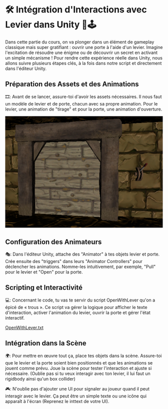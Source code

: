 # 🛠️ Intégration d'Interactions avec Levier dans Unity 🚪🕹️

Dans cette partie du cours, on va plonger dans un élément de gameplay classique mais super gratifiant : ouvrir une porte à l'aide d'un levier. Imagine l'excitation de résoudre une énigme ou de découvrir un secret en activant un simple mécanisme ! Pour rendre cette expérience réelle dans Unity, nous allons suivre plusieurs étapes clés, à la fois dans notre script et directement dans l'éditeur Unity. 

## Préparation des Assets et des Animations
 🎞️: Avant de se lancer, assure-toi d'avoir les assets nécessaires. Il nous faut un modèle de levier et de porte, chacun avec sa propre animation. Pour le levier, une animation de "tirage" et pour la porte, une animation d'ouverture.

 ![DoorWithLever](Images/DoorWithLever.png)

## Configuration des Animateurs
 🎭: Dans l'éditeur Unity, attache des "Animator" à tes objets levier et porte. Crée ensuite des "triggers" dans leurs "Animator Controllers" pour déclencher les animations. Nomme-les intuitivement, par exemple, "Pull" pour le levier et "Open" pour la porte.

## Scripting et Interactivité
 💻: Concernant le code, tu vas te servir du script OpenWithLever qu'on a épicé de « trous ». Ce script va gérer la logique pour afficher le texte d'interaction, activer l'animation du levier, ouvrir la porte et gérer l'état interactif.

 [OpenWithLever.txt](https://github.com/g404-code-gaming/MysteriesOfEgypt/files/14210543/OpenWithLever.txt)

## Intégration dans la Scène
 🌍: Pour mettre en œuvre tout ça, place tes objets dans la scène. Assure-toi que le levier et la porte soient bien positionnés et que les animations se jouent comme prévu. Joue la scène pour tester l'interaction et ajuste si nécessaire. (Oublie pas si tu veux interagir avec ton levier, il lui faut un rigidbody ainsi qu'un box collider)

 🎮: N'oublie pas d'ajouter une UI pour signaler au joueur quand il peut interagir avec le levier. Ça peut être un simple texte ou une icône qui apparaît à l'écran (Reprenez le inttext de votre UI).

